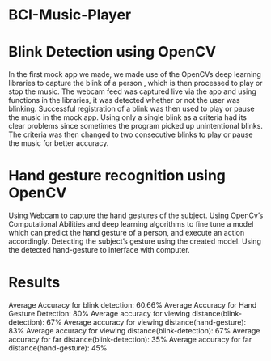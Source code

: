 # BCI-Music-Player

# Blink Detection using OpenCV
In the first mock app we made, we made use of the OpenCVs deep learning libraries to capture the blink of a person , which is then processed to play or stop the music.
The webcam feed was captured live via the app and using functions in the libraries, it was detected whether or not the user was blinking. 
Successful registration of a blink was then used to play or pause the music in the mock app.
Using only a single blink as a criteria had its clear problems since sometimes the program picked up unintentional blinks. The criteria was then changed to two consecutive blinks to play or pause the music for better accuracy.
# 
# Hand gesture recognition using OpenCV
Using Webcam to capture the hand gestures of the subject.
Using OpenCv’s Computational Abilities and deep learning algorithms to fine tune a model which can predict the hand gesture of a person, and execute an action accordingly.
Detecting the subject’s gesture using the created model.
Using the detected hand-gesture to interface with computer. 

#
# Results
Average Accuracy for blink detection: 60.66%
Average Accuracy for Hand Gesture Detection: 80%
Average accuracy for viewing distance(blink-detection): 67%
Average accuracy for viewing distance(hand-gesture): 83%
Average accuracy for viewing distance(blink-detection): 67%
Average accuracy for far distance(blink-detection): 35%
Average accuracy for far distance(hand-gesture): 45%



